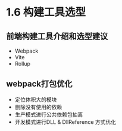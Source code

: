 # 1.6 构建工具选型


## 前端构建工具介绍和选型建议

- Webpack
- Vite
- Rollup

## webpack打包优化

- 定位体积大的模块
- 删除没有使用的依赖
- 生产模式进行公共依赖包抽离
- 开发模式进行DLL & DllReference 方式优化
